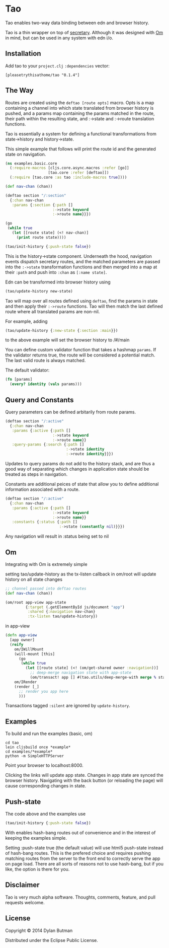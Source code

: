 # Tao

Tao enables two-way data binding between edn and browser history.

Tao is a thin wrapper on top of [secretary](https://github.com/gf3/secretary). Although it was designed with [Om](https://github.com/swannodette/om) in mind, but can be used in any system with edn i/o.

## Installation

Add tao to your ```project.clj``` ```:dependencies``` vector:

```[pleasetrythisathome/tao "0.1.4"]```

## The Way

Routes are created using the ```deftao [route opts]``` macro. Opts is a map containing a channel into which state translated from browser history is pushed, and a params map containing the params matched in the route, their path within the resulting state, and :->state and :->route translation functions.

Tao is essentially a system for defining a functional transformations from state->history and history->state.

This simple example that follows will print the route id and the generated state on navigation.

```clojure
(ns examples.basic.core
  (:require-macros [cljs.core.async.macros :refer [go]]
                   [tao.core :refer [deftao]])
  (:require [tao.core :as tao :include-macros true])))

(def nav-chan (chan))

(deftao section "/:section"
  {:chan nav-chan
   :params {:section {:path []
                     :->state keyword
                     :->route name}}})

(go
 (while true
   (let [[route state] (<! nav-chan)]
     (print route state))))

(tao/init-history {:push-state false})
```

This is the history->state component. Underneath the hood, navigation events dispatch secretary routes, and the matched parameters are passed into the ```:->state``` transformation functions and then merged into a map at their ```:path``` and push into ```:chan``` as ```[:name state]```.

Edn can be transformed into browser history using

```clojure
(tao/update-history new-state)
```

Tao will map over all routes defined using ```deftao```, find the params in state and then apply their ```:->route``` functions. Tao will then match the last defined route where all translated params are non-nil.

For example, adding

```clojure
(tao/update-history {:new-state {:section :main}})
```

to the above example will set the browser history to /#/main

You can define custom validator function that takes a hashmap ```params```. If the validator returns true, the route will be considered a potential match. The last valid route is always matched.

The default validator:

```clojure
(fn [params]
  (every? identity (vals params)))
```

## Query and Constants

Query parameters can be defined arbitarily from route params.

```clojure
(deftao section "/:active"
  {:chan nav-chan
   :params {:active {:path []
                     :->state keyword
                     :->route name}}
   :query-params {:search {:path []
                           :->state identity
                           :->route identity}}})
```

Updates to query params do not add to the history stack, and are thus a good way of separating which changes in application state should be treated as steps in navigation.

Constants are additional peices of state that allow you to define additional information associated with a route.


```clojure
(deftao section "/:active"
  {:chan nav-chan
   :params {:active {:path []
                     :->state keyword
                     :->route name}}
   :constants {:status {:path []
                        :->state (constantly nil)}}})
```

Any navigation will result in :status being set to nil

## Om

Integrating with Om is extremely simple

setting tao/update-history as the tx-listen callback in om/root will update history on all state changes

```clojure
;; channel passed into deftao routes
(def nav-chan (chan))

(om/root app-view app-state
         {:target (.getElementById js/document "app")
          :shared {:navigation nav-chan}
          :tx-listen tao/update-history})
```

in app-view

```clojure
(defn app-view
  [app owner]
  (reify
    om/IWillMount
    (will-mount [this]
      (go
       (while true
         (let [[route state] (<! (om/get-shared owner :navigation))]
           ;; deep-merge navigation state with app-state
           (om/transact! app [] #(tao.utils/deep-merge-with merge % state) :silent)))))
    om/IRender
    (render [_]
      ;; render you app here
      )))
```

Transactions tagged ```:silent``` are ignored by ```update-history```.

## Examples

To build and run the examples (basic, om)

```shell
cd tao
lein cljsbuild once *example*
cd examples/*example*
python -m SimpleHTTPServer
```

Point your browser to localhost:8000.

Clicking the links will update app state. Changes in app state are synced the browser history. Navigating with the back button (or reloading the page) will cause corresponding changes in state.

## Push-state

The code above and the examples use

```clojure
(tao/init-history {:push-state false})
```

With enables hash-bang routes out of convenience and in the interest of keeping the examples simple.

Setting :push-state true (the default value) will use html5 push-state instead of hash-bang routes. This is the prefered choice and requires pushing matching routes from the server to the front end to correctly serve the app on page load. There are all sorts of reasons not to use hash-bang, but if you like, the option is there for you.

## Disclaimer

Tao is very much alpha software. Thoughts, comments, feature, and pull requests welcome.

## License

Copyright © 2014 Dylan Butman

Distributed under the Eclipse Public License.
